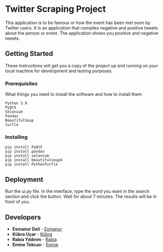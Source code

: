 # Twitter Scraping Project

This application is to be famous or how the event has been met soon by Twitter users. It is an application that compiles negative and positive tweets about the person or event.
The application shows you positive and negative tweets. 

## Getting Started

These instructions will get you a copy of the project up and running on your local machine for development and testing purposes.

### Prerequisites

What things you need to install the software and how to install them

```
Python 3.9
PyQt5
Selenium
Pandas
BeautifulSoup
turtle
```

### Installing

```
pip install PyQt5
pip install pandas
pip install selenium
pip install beautifulsoup4
pip install PythonTurtle
```


## Deployment

Run the ui.py file. In the interface, type the word you want in the search section and click the button. 
Wait for about 7 minutes. The results will be in front of you.



## Developers

* **Esmanur Deli**  - [Esmanur](https://github.com/esmadl)
* **Kübra Uçar**  - [Kübra](https://github.com/kubraucar1)
* **Rabia Yıldırım**  - [Rabia](https://github.com/rabiayldrm24)
* **Emine Tekcan**  - [Emine](https://github.com/EmineTekcan)



